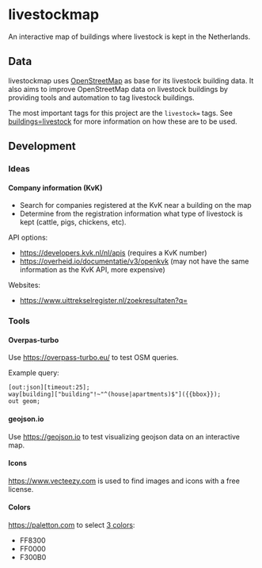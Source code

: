 # livestockmap
An interactive map of buildings where livestock is kept in the Netherlands.

## Data
livestockmap uses [OpenStreetMap](https://www.openstreetmap.org) as base for its livestock building data.
It also aims to improve OpenStreetMap data on livestock buildings by providing tools and automation 
to tag livestock buildings.

The most important tags for this project are the `livestock=` tags.
See [buildings=livestock](https://wiki.openstreetmap.org/wiki/Tag:building%3Dlivestock) 
for more information on how these are to be used.

## Development

### Ideas

#### Company information (KvK)
- Search for companies registered at the KvK near a building on the map
- Determine from the registration information what type of livestock is kept (cattle, pigs, chickens, etc).

API options:
- https://developers.kvk.nl/nl/apis (requires a KvK number)
- https://overheid.io/documentatie/v3/openkvk (may not have the same information as the KvK API, more expensive)

Websites:
- https://www.uittrekselregister.nl/zoekresultaten?q=

### Tools

#### Overpas-turbo
Use https://overpass-turbo.eu/ to test OSM queries.

Example query:
```osmquery
[out:json][timeout:25];
way[building]["building"!~"^(house|apartments)$"]({{bbox}});
out geom;
```

#### geojson.io

Use https://geojson.io to test visualizing geojson data on an interactive map.


#### Icons

https://www.vecteezy.com is used to find images and icons with a free license.

#### Colors

https://paletton.com to select [3 colors](https://paletton.com/#uid=5000A0kRrUXo7Tmv7UvUjxWSNph):
- FF8300
- FF0000
- F300B0
